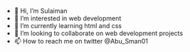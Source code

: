 - 👋 Hi, I’m Sulaiman
- 👀 I’m interested in web development
- 🌱 I’m currently learning html and css
- 💞️ I’m looking to collaborate on web development projects
- 📫 How to reach me on twitter @Abu_Sman01

<!---
Abu-Sman/Abu-Sman is a ✨ special ✨ repository because its `README.md` (this file) appears on your GitHub profile.
You can click the Preview link to take a look at your changes.
--->
